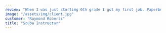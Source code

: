 ```yaml
---
review: "When I was just starting 6th grade I got my first job. Paperboy! Boy, was I excited. At that time I had spent a lot of time actually playing the video official."
image: "/assets/img/client.jpg"
customer: "Raymond Roberts"
title: "Scuba Instructor"
---
```

